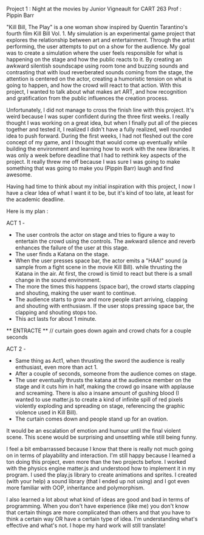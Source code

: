 Project 1 : Night at the movies
by Junior Vigneault for CART 263
Prof : Pippin Barr


"Kill Bill, The Play" is a one woman show inspired by Quentin Tarantino's fourth film Kill Bill Vol. 1. My simulation is an experimental game project that explores the relationship between art and entertainment.
Through the artist performing, the user attempts to put on a show for the audience. My goal was to create a simulation where the user feels responsible for what is happening on the stage and how the public reacts to it. By creating an awkward silentish soundscape using room tone and buzzing sounds and contrasting that with loud reverberated sounds coming from the stage, the attention is centered on the actor, creating a humoristic tension on what is going to happen, and how the crowd will react to that action. With this project, I wanted to talk about what makes art ART, and how recognition and gratification from the public influences the creation process.  

Unfortunately, I did not manage to cross the finish line with this project. It's weird because I was super confident during the three first weeks. I really thought I was working on a great idea, but when I finally put all of the pieces together and tested it, I realized I didn't have a fully realized, well rounded idea to push forward. During the first weeks, I had not fleshed out the core concept of my game, and I thought that would come up eventually while building the environment and learning how to work with the new libraries.
It was only a week before deadline that I had to rethink key aspects of the project.
It really threw me off because I was sure I was going to make something that was going to make you (Pippin Barr) laugh and find awesome.

Having had time to think about my initial inspiration with this project, I now I have a clear Idea of what I want it to be, but it's kind of too late, at least for the academic deadline.

Here is my plan :

ACT 1 -
* The user controls the actor on stage and tries to figure a way to entertain the crowd using the controls. The awkward silence and reverb enhances the failure of the user at this stage.
* The user finds a Katana on the stage.
* When the user presses space bar, the actor emits a "HAA!" sound (a sample from a fight scene in the movie Kill Bill). while thrusting the Katana in the air. At first, the crowd is timid to react but there is a small change in the sound environment.
* The more the times this happens (space bar), the crowd starts clapping and shouting, making the user want to continue.
* The audience starts to grow and more people start arriving, clapping and shouting with enthusiasm. If the user stops pressing space bar, the clapping and shouting stops too.
* This act lasts for about 1 minute.

** ENTRACTE ** // curtain goes down again and crowd chats for a couple seconds

ACT 2 -
* Same thing as Act1, when thrusting the sword the audience is really enthusiast, even more than act 1.
* After a couple of seconds, someone from the audience comes on stage.
* The user eventually thrusts the katana at the audience member on the stage and it cuts him in half, making the crowd go insane with applause and screaming. There is also a insane amount of gushing blood (I wanted to use matter.js to create a kind of infinite spill of red pixels violently exploding and spreading on stage, referencing the graphic violence used in Kill Bill).
* The curtain comes down and people stand up for an ovation.

It would be an escalation of emotion and humour until the final violent scene. This scene would be surprising and unsettling while still being funny.

I feel a bit embarrassed because I know that there is really not much going on in terms of playability and interaction.
I'm still happy because I learned a ton doing this project, even more than the two projects before. I worked with the physics engine matter.js and understood how to implement it in my program. I used the play.js library to create animations and sprites. I created (with your help) a sound library (that I ended up not using) and I got even more familiar with OOP, inheritance and polymorphism.

I also learned a lot about what kind of ideas are good and bad in terms of programming. When you don't have experience (like me) you don't know that certain things are more complicated than others and that you have to think a certain way OR have a certain type of idea. I'm understanding what's effective and what's not. I hope my hard work will still translate!
